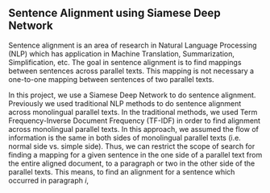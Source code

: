 ## Sentence Alignment using Siamese Deep Network

Sentence alignment is an area of research in Natural Language Processing (NLP) which has application in Machine Translation, Summarization, Simplification, etc. The goal in sentence alignment is to find mappings between sentences across parallel texts. This mapping is not necessary a one-to-one mapping between sentences of two parallel texts. 

In this project, we use a Siamese Deep Network to do sentence alignment. Previously we used traditional NLP methods to do sentence alignment across monolingual parallel texts. In the traditional methods, we used Term Frequency-Inverse Document Frequency (TF-IDF) in order to find alignment across monolingual parallel texts. In this approach, we assumed the flow of information is the same in both sides of monolingual parallel texts (i.e. normal side vs. simple side). Thus, we can restrict the scope of search for finding a mapping for a given sentence in the one side of a parallel text from the entire aligned document, to a paragraph or two in the other side of the parallel texts. This means, to find an alignment for a sentence which occurred in paragraph $i$,  
